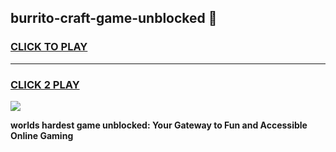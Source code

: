 
## burrito-craft-game-unblocked 👋
<h3>
<a href="https://premium.freeplayer.one?title=burrito-craft-game-unblocked&ref=14F">CLICK TO PLAY</a></h3>
<hr>

<h3>
<a href="https://premium.freeplayer.one?title=burrito-craft-game-unblocked&ref=14F">CLICK 2 PLAY</a>
  
</h3>

<a href="https://premium.freeplayer.one?title=burrito-craft-game-unblocked&ref=12F/"><img src="https://clearcache.store/games.png"></a>


**worlds hardest game unblocked: Your Gateway to Fun and Accessible Online Gaming**
